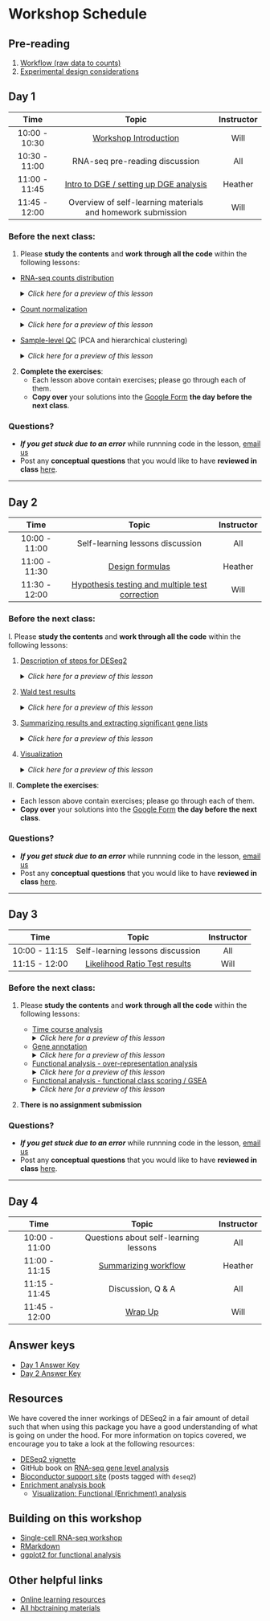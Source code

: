 # Workshop Schedule

## Pre-reading

1. [Workflow (raw data to counts)](../lessons/01a_RNAseq_processing_workflow.md)
1. [Experimental design considerations](../lessons/experimental_planning_considerations.md)

## Day 1

| Time            |  Topic  | Instructor |
|:------------------------:|:------------------------------------------------:|:--------:|
| 10:00 - 10:30 | [Workshop Introduction](../lectures/Intro_to_workshop_all.pdf) | Will |
| 10:30 - 11:00 | RNA-seq pre-reading discussion | All |
| 11:00 - 11:45 | [Intro to DGE / setting up DGE analysis](../lessons/01b_DGE_setup_and_overview.md) | Heather |
| 11:45 - 12:00 | Overview of self-learning materials and homework submission | Will |

### Before the next class:

1. Please **study the contents** and **work through all the code** within the following lessons:

  * [RNA-seq counts distribution](../lessons/01c_RNAseq_count_distribution.md)
     <details>
          <summary><i>Click here for a preview of this lesson</i></summary>
            <br>Starting with the count matrix, we want to explore some characteristics of the RNA-seq data and evaluate the appropriate model to use. <br><br>This lesson will cover:<br>
                - Describing characteristics of the RNA-seq count data<br>
                - Understanding different statistical methods to model the count data<br>
                - Explaining the benefits of biological replicates<br><br>
           </details>
        
  * [Count normalization](../lessons/02_DGE_count_normalization.md)
     <details>
          <summary><i>Click here for a preview of this lesson</i></summary>
            <br>Count normalization is an import data pre-processing step before the differential expression analysis. <br><br>This lesson will cover:<br>
                - Describing "uninteresting factors" to consider during normalization<br>
                - Understanding different normalization methods and their corresponding use cases<br>
                - Generating a matrix of normalized counts using DESeq2's median of ratios method<br><br>
           </details>
  
  * [Sample-level QC](../lessons/03_DGE_QC_analysis.md) (PCA and hierarchical clustering)
     <details>
          <summary><i>Click here for a preview of this lesson</i></summary>
            <br>Next, we want to check the quality of count data, to make sure that the samples are good. 
            <br><br>This lesson will cover:<br>
                - Understanding the importance of similarity analysis between samples<br>
                - Describing Principal Component Analysis (PCA) and interpreting PCA plots from RNA-seq data<br>
                - Performing hierarchical clustering and plotting correlation metrics<br><br>
           </details>

2. **Complete the exercises**:
   * Each lesson above contain exercises; please go through each of them.
   * **Copy over** your solutions into the [Google Form](https://docs.google.com/forms/d/e/1FAIpQLScUcYzyiM_dAsgQdNx9ECzCX3lKrTHTwmUKux9u8VyP2JDLNQ/viewform?usp=sf_link) **the day before the next class**.

### Questions?
* ***If you get stuck due to an error*** while runnning code in the lesson, [email us](mailto:hbctraining@hsph.harvard.edu) 
* Post any **conceptual questions** that you would like to have **reviewed in class** [here](https://PollEv.com/hbctraining945).

---

## Day 2

| Time            |  Topic  | Instructor |
|:------------------------:|:------------------------------------------------:|:--------:|
| 10:00 - 11:00 | Self-learning lessons discussion | All |
| 11:00 - 11:30 | [Design formulas](../lessons/04a_design_formulas.md)  | Heather |
| 11:30 - 12:00 | [Hypothesis testing and multiple test correction](../lessons/05a_hypothesis_testing.md) | Will |

### Before the next class:

I. Please **study the contents** and **work through all the code** within the following lessons:
   1. [Description of steps for DESeq2](../lessons/04b_DGE_DESeq2_analysis.md)
      <details>
       <summary><i>Click here for a preview of this lesson</i></summary>
         <br> The R code required to perform differential gene expression analysis is actually quite simple. Running the `DESeq()` function will carry out the various steps involved. It is important that you have some knowledge of what is happening under the hood, to be able to fully understand and interpret the results <br><br>In this lesson you will:<br>
             - Examine size factors and learn about sources that cause observed variation in values <br>
             - Explore the gene-wise dispersion estimates as they relate back the mean-variance relationship <br>
             - Critically evaluate a dispersion plot <br><br>
        </details>

   2. [Wald test results](../lessons/05b_wald_test_results.md)
      <details>
       <summary><i>Click here for a preview of this lesson</i></summary>
         <br> We have run the analysis, and now it's time to explore the results!  <br><br>In this lesson you will:<br>
             - Learn how to extract results for specific group comparisons <br>
             - Explore the information presented in the results table (different statistics and their importance) <br>
             - Understand the different levels of filtering that are applied in DESeq2 by default (and why they are important) <br><br>
        </details>
        
        
   3. [Summarizing results and extracting significant gene lists](../lessons/05c_summarizing_results.md)
      <details>
       <summary><i>Click here for a preview of this lesson</i></summary>
         <br> Once you have your results, it is useful to summarize the information. Here, we get a snapshot of the number of differentially expressed genes that are identified from the different comparisons. <br><br>
        </details>
        
 4. [Visualization](../lessons/06_DGE_visualizing_results.md)
      <details>
       <summary><i>Click here for a preview of this lesson</i></summary>
         <br>A picture is worth a thousand words. In our case, a figure is worth a thousand (or 30 thousand) data points. When working with large scale data, it can be helpful to visualize results and get a big picture perspective of your findings. <br><br>In this lesson you will:<br>
            - Explore different plots for data visualization <br>
            - Create a volcano plot to evaluate the relationship between different statistics from the results table <br>
            - Create a heatmap for visualization of differentially expressed genes <br><br>
        </details>

II. **Complete the exercises**:
   * Each lesson above contain exercises; please go through each of them.
   * **Copy over** your solutions into the [Google Form](https://docs.google.com/forms/d/e/1FAIpQLSfVELkIcVN4wyJ2aNrowgxiuat5uUXCXACj8QN4MfTK5Yr-Zw/viewform?usp=sf_link) **the day before the next class**.

### Questions?
* ***If you get stuck due to an error*** while runnning code in the lesson, [email us](mailto:hbctraining@hsph.harvard.edu) 
* Post any **conceptual questions** that you would like to have **reviewed in class** [here](https://PollEv.com/hbctraining945).

---

## Day 3

| Time            |  Topic  | Instructor |
|:------------------------:|:------------------------------------------------:|:--------:|
| 10:00 - 11:15 | Self-learning lessons discussion | All |
| 11:15 - 12:00 | [Likelihood Ratio Test results](../lessons/08a_DGE_LRT_results.md) | Will |

### Before the next class:

1. Please **study the contents** and **work through all the code** within the following lessons:
    * [Time course analysis](../lessons/08b_time_course_analyses.md)
       <details>
       <summary><i>Click here for a preview of this lesson</i></summary>
         <br>Sometimes we are interested in how a gene changes over time. The Likelihood Ratio Test (LRT) is paricularly well-suited for this task.<br><br>This lesson will cover:<br>
             - Designing a LRT for a time-course analysis in DESeq2<br>
             - Identifying patterns in our list of differentially expressed genes<br><br>
        </details>
    * [Gene annotation](../lessons/genomic_annotation.md)
        <details>
       <summary><i>Click here for a preview of this lesson</i></summary>
         <br>Next-generation analyses rely on annotations to provide a description for defining genes, transcripts and/or proteins. These annotations are often stored in publicly available databases. <br><br>This lesson will cover:<br>
             - Describing the various annotation databases<br>
             - Accessing annotations from one of these databases using R<br><br>
        </details>
    * [Functional analysis - over-representation analysis](../lessons/10_FA_over-representation_analysis.md)
        <details>
       <summary><i>Click here for a preview of this lesson</i></summary>
         <br>Oftentimes after completing an RNA-seq experiment, you will be left with a list of differentially expressed transcripts. You may be interested in knowing if these transcripts are enriched in certain biologically-relevant contexts. <br><br>This lesson will cover:<br>
             - Describing how functional enrichment tools yield statistically enriched functional categories or interactions<br>
             - Identifying enriched Gene Ontology terms using the R package, clusterProfiler <br><br>
        </details>
    * [Functional analysis - functional class scoring / GSEA](../lessons/11_FA_functional_class_scoring.md)
        <details>
       <summary><i>Click here for a preview of this lesson</i></summary>
         <br> While some functional analyses focus on large changes focused on a select few genes, functional class scoring (FCS) focuses on weaker but coordinated changes in sets of functionally related genes (i.e., pathways) that can also have significant effects. <br><br>This lesson will cover:<br>
             - Designing a GSEA analysis using GO and/or KEGG gene sets<br>
             - Evaluating the results of a GSEA analysis<br>
             - Discussing other tools and resources for identifying genes of novel pathways or networks<br><br>
        </details>

2. **There is no assignment submission**

### Questions?
* ***If you get stuck due to an error*** while runnning code in the lesson, [email us](mailto:hbctraining@hsph.harvard.edu) 
* Post any **conceptual questions** that you would like to have **reviewed in class** [here](https://PollEv.com/hbctraining945).

---

## Day 4

| Time            |  Topic  | Instructor |
|:------------------------:|:------------------------------------------------:|:--------:|
| 10:00 - 11:00 | Questions about self-learning lessons | All |
| 11:00 - 11:15 | [Summarizing workflow](../lessons/07_DGE_summarizing_workflow.md) | Heather |
| 11:15 - 11:45 | Discussion, Q & A | All |
| 11:45 - 12:00 | [Wrap Up](../lectures/Workshop_wrapup_all.pdf) | Will |

## Answer keys
* [Day 1 Answer Key](../homework/DGE_assignment_1_answer_key.R)
* [Day 2 Answer Key](../homework/DGE_assignment_2_answer_key.R)

## Resources
We have covered the inner workings of DESeq2 in a fair amount of detail such that when using this package you have a good understanding of what is going on under the hood. For more information on topics covered, we encourage you to take a look at the following resources:

* [DESeq2 vignette](http://bioconductor.org/packages/devel/bioc/vignettes/DESeq2/inst/doc/DESeq2.html#theory-behind-deseq2)
* GitHub book on [RNA-seq gene level analysis](http://genomicsclass.github.io/book/pages/rnaseq_gene_level.html)
* [Bioconductor support site](https://support.bioconductor.org/t/deseq2/) (posts tagged with `deseq2`) 
* [Enrichment analysis book](https://yulab-smu.top/biomedical-knowledge-mining-book/enrichment-overview.html)
   * [Visualization: Functional (Enrichment) analysis](https://yulab-smu.top/biomedical-knowledge-mining-book/enrichplot.html)

## Building on this workshop
* [Single-cell RNA-seq workshop](https://hbctraining.github.io/scRNA-seq/)
* [RMarkdown](https://hbctraining.github.io/Training-modules/Rmarkdown/)
* [ggplot2 for functional analysis](https://hbctraining.github.io/Training-modules/Tidyverse_ggplot2/lessons/03_ggplot2.html)

## Other helpful links
* [Online learning resources](https://hbctraining.github.io/bioinformatics_online/lists/online_trainings.html)
* [All hbctraining materials](https://hbctraining.github.io/main)
